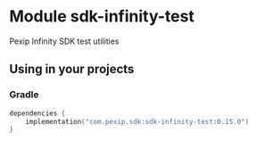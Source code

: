 # Module sdk-infinity-test

Pexip Infinity SDK test utilities

## Using in your projects

### Gradle

```kotlin
dependencies {
    implementation("com.pexip.sdk:sdk-infinity-test:0.15.0")
}
```
